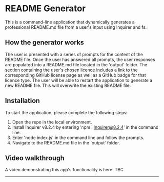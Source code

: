# README Generator

This is a command-line application that dynamically generates a professional README.md file from a user's input using Inquirer and fs.

## How the generator works

The user is presented with a series of prompts for the content of the README file. Once the user has answered all prompts, the user responses are populated into a README.md file located in the 'output' folder. The section containing the user's chosen licence includes a link to the corresponding GitHub license page as well as a GitHub badge for that licence type. The user will be able to restart the application to generate a new README file. This will overwrite the existing README file.

## Installation

To start the application, please complete the following steps:

1. Open the repo in the local environment.
2. Install Inquirer v8.2.4 by entering 'npm i inquirer@8.2.4' in the command line.
3. Enter 'node index.js' in the command line and follow the prompts.
4. Navigate to the README.md file in the 'output' folder.

## Video walkthrough

A video demonstrating this app's functionality is here: TBC

---